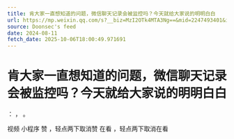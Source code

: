 ```yaml
---
title: 肯大家一直想知道的问题，微信聊天记录会被监控吗？今天就给大家说的明明白白
url: https://mp.weixin.qq.com/s?__biz=MzI2OTk4MTA3Ng==&mid=2247493401&idx=1&sn=0db71a0d8da966dded65114d246f4348
source: Doonsec's feed
date: 2024-08-11
fetch_date: 2025-10-06T18:00:49.971691
---
```


# 肯大家一直想知道的问题，微信聊天记录会被监控吗？今天就给大家说的明明白白

：
，
。

视频
小程序
赞
，轻点两下取消赞
在看
，轻点两下取消在看